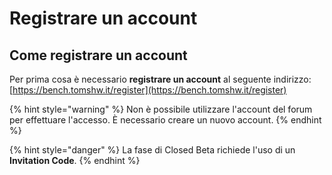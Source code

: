 # Registrare un account

## Come registrare un account

Per prima cosa è necessario **registrare un account** al seguente indirizzo: [https://bench.tomshw.it/register](https://bench.tomshw.it/register)

{% hint style="warning" %}
 Non è possibile utilizzare l'account del forum per effettuare l'accesso. È necessario creare un nuovo account.
{% endhint %}

{% hint style="danger" %}
 La fase di Closed Beta richiede l'uso di un **Invitation Code**.
{% endhint %}



